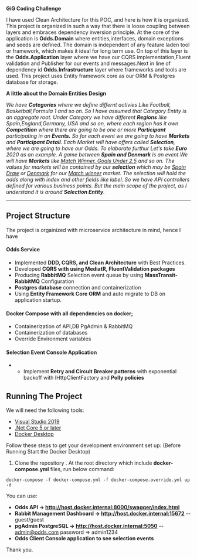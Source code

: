 **GiG Coding Challenge**


I have used Clean Architecture for this POC, and here is how it is organized.
This project is organized in such a way that there is loose coupling between layers and embraces dependency inversion principle. At the core of the application is **Odds.Domain** where entities,interfaces, domain exceptions and seeds are defined. The domain is independent of any feature laden tool or framework, which makes it ideal for long term use. On top of this layer is the **Odds.Application** layer where we have our CQRS implementation,Fluent validation and Publisher for our events and messages.Next in line of dependency id **Odds.Infrastructure** layer where frameworks and tools are used. This project uses Entity framework core as our ORM & Postgres database for storage.

**A little about the Domain Entities Design**

*We have **Categories** where we define differnt activies Like Football, Basketball,Formula 1 and so on. So I have assumed that *Category* Entity is an aggregate root. Under Category we have different **Regions** like Spain,England,Germany, USA and so on, where each region has it own **Competition** where there are going to be one or more **Participant** participating in an **Events.** So for each event we are going to have **Markets** and **Participant Detail**. Each Market will have offers called **Selection**, where we are going to have our Odds. To elaborate furthur Let's take **Euro** 2020 as an example. A game between **Spain and Denmark** is an event.We will have **Markets** like <ins>Match Winner, Goals Under 2.5</ins> and so on. The values for markets will be contained by our **selection** which may be <ins>Spain</ins> <ins>Draw</ins> or <ins>Denmark</ins> for our <ins>Match winner</ins> market. The selection will hold the odds along with index and other fields like label. So we have API controllers defined for various business points. But the main scope of the project, as I understand it is around **Selection Entity**.*

---

## Project Structure

The project is orgainized with microservice architecture in mind, hence I have 
#### Odds Service
* Implemented **DDD, CQRS, and Clean Architecture** with Best Practices.
* Developed **CQRS with using MediatR, FluentValidation  packages**
* Producing **RabbitMQ** Selection event queue by using **MassTransit-RabbitMQ** Configuration
* **Postgres database** connection and containerization
* Using **Entity Framework Core ORM** and auto migrate to DB on application startup.
#### Docker Compose  with all dependencies on docker;
* Containerization of API,DB PgAdmin & RabbitMQ
* Containerization of databases
* Override Environment variables
#### Selection Event Console Application
* * Implement **Retry and Circuit Breaker patterns** with exponential backoff with IHttpClientFactory and **Polly policies**

## Running The Project
We will need the following tools:

* [Visual Studio 2019](https://visualstudio.microsoft.com/downloads/)
* [.Net Core 5 or later](https://dotnet.microsoft.com/download/dotnet-core/5)
* [Docker Desktop](https://www.docker.com/products/docker-desktop)

Follow these steps to get your development environment set up: (Before Running Start the Docker Desktop)
1. Clone the repository
. At the root directory which include **docker-compose.yml** files, run below command:
```
docker-compose -f docker-compose.yml -f docker-compose.override.yml up -d
```


 You can use:

* **Odds API -> http://host.docker.internal:8000/swagger/index.html**
* **Rabbit Management Dashboard -> http://host.docker.internal:15672**   -- guest/guest
* **pgAdmin PostgreSQL -> http://host.docker.internal:5050**   -- admin@odds.com password => admin1234
* **Odds Client Console application to see selection events**


Thank you.


